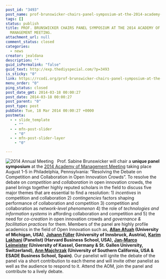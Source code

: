 ```yaml
---
post_id: "3493"
post_name: prof-brunswicker-chairs-panel-symposium-at-the-2014-academy-of-management-meeting
tags: []
status: publish
title: PROF. BRUNSWICKER CHAIRS PANEL SYMPOSIUM AT THE 2014 ACADEMY OF
  MANAGEMENT MEETING.
attachment_url: null
comment_status: closed
categories:
  - news
creator: jealdana
description: ""
guid_isPermalink: "false"
guid_text: http://exp.thediyspecial.com/?p=3493
is_sticky: "0"
link: https://rcodi.org/prof-brunswicker-chairs-panel-symposium-at-the-2014-academy-of-management-meeting/
menu_order: "0"
ping_status: closed
post_date_gmt: 2014-03-18 00:00:27
post_date: 2014-03-18 00:00:27
post_parent: "0"
post_type: post
pubDate: Tue, 18 Mar 2014 00:00:27 +0000
postmeta:
  - - slide_template
    - ""
  - - mfn-post-slider
    - "0"
  - - mfn-post-slider-layer
    - "0"

---
```

![2014 Annual Meeting](http://aom.org/uploadedImages/Landing_Page_Features/Meetings/theme.jpg?n=6022)   Prof. Sabine Brunswicker will chair a **unique panel symposium** at the [2014 Academy of Management Meeting](http://aom.org/annualmeeting/ "Academy of Management Meeting") taking place August 1-5 in Philadelphia, Pennsylvania: “Resolving the Debate on Competition and Collaboration in Open Innovation Crowds”. To resolve the debate on _competition_ and _collaboration_ in open innovation crowds, the panel brings together highly reputed scholars in the field to discuss five major themes that are essential to find a resolution: 1) _incentives_ in competition and collaboration 2) _contingencies_ factors shaping performance of collaboration and competition 3) competition and collaboration as _network-level phenomenon_ 4) the role of _technologies and information systems_ in affording collaboration and competition and 5) the need for _co-creation_ in open innovation crowds and _governance & facilitation practices_ for them. Members of the panel are highly profile academics in the field of Open Innovation such as, **[Allan Afuah](http://www.bus.umich.edu/facultybios/FacultyBio.asp?id=000279039) (University of Michigan, USA)**, **[Johann Füller](https://www.hyve.de/team_member.php?tid=5) (University of Innsbruck, Austria), [Karim Lakhani](http://www.hbs.edu/faculty/Pages/profile.aspx?facId=240491) (Panelist) (Harvard Business School, USA), [Jan-Marco Leimeister](https://www.uni-kassel.de/fb07/en/institutes/ibwl/faculty-chairs/leimeister-prof-dr/team/prof-dr-jan-marco-leimeister.html) (University of Kassel, Germany & St. Gallen University, Switzerland), [Ann Majchrzak](http://www.marshall.usc.edu/faculty/directory/majchrza) (University of Southern California, USA & ESADE Business School, Spain)**. Our panelist will ignite the debate of the panel via a short contribution to each theme and will invite other panelist as well as the audience to respond to it. Attend the AOM, join the panel and contribute to a lively debate.

